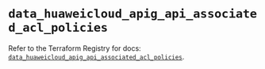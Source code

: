 # `data_huaweicloud_apig_api_associated_acl_policies`

Refer to the Terraform Registry for docs: [`data_huaweicloud_apig_api_associated_acl_policies`](https://registry.terraform.io/providers/huaweicloud/huaweicloud/1.71.1/docs/data-sources/apig_api_associated_acl_policies).
